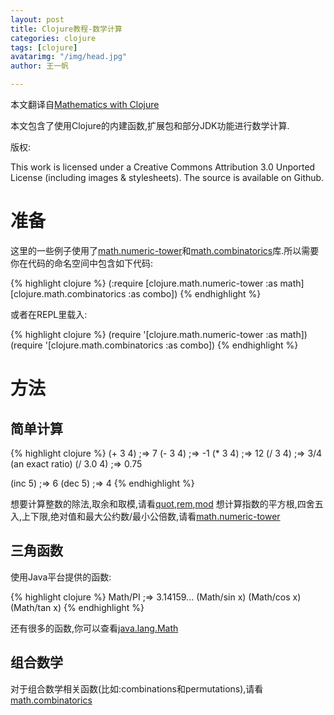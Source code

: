 ```yaml
---
layout: post
title: Clojure教程-数学计算
categories: clojure
tags: [clojure]
avatarimg: "/img/head.jpg"
author: 王一帆

---
```



本文翻译自[Mathematics with Clojure](http://clojure-doc.org/articles/cookbooks/math.html)

本文包含了使用Clojure的内建函数,扩展包和部分JDK功能进行数学计算.

版权:

This work is licensed under a Creative Commons Attribution 3.0 Unported
License (including images & stylesheets). The source is available on
Github.

准备
====

这里的一些例子使用了[math.numeric-tower](https://github.com/clojure/math.numeric-tower)和[math.combinatorics](https://github.com/clojure/math.combinatorics)库.所以需要
你在代码的命名空间中包含如下代码:

{% highlight clojure %}
(:require [clojure.math.numeric-tower :as math]
          [clojure.math.combinatorics :as combo])
{% endhighlight %}

或者在REPL里载入:

{% highlight clojure %}
(require '[clojure.math.numeric-tower :as math])
(require '[clojure.math.combinatorics :as combo])
{% endhighlight %}

方法
====

简单计算
--------

{% highlight clojure %}
(+ 3 4)    ;=> 7
(- 3 4)    ;=> -1
(* 3 4)    ;=> 12
(/ 3 4)    ;=> 3/4  (an exact ratio)
(/ 3.0 4)  ;=> 0.75

(inc 5)    ;=> 6
(dec 5)    ;=> 4
{% endhighlight %}

想要计算整数的除法,取余和取模,请看[quot](http://clojuredocs.org/clojure_core/clojure.core/quot),[rem](http://clojuredocs.org/clojure_core/clojure.core/rem),[mod](http://clojuredocs.org/clojure_core/clojure.core/mod)
想计算指数的平方根,四舍五入,上下限,绝对值和最大公约数/最小公倍数,请看[math.numeric-tower](http://clojure.github.com/math.numeric-tower/)

三角函数
--------

使用Java平台提供的函数:

{% highlight clojure %}
Math/PI       ;=> 3.14159...
(Math/sin x)
(Math/cos x)
(Math/tan x)
{% endhighlight %}

还有很多的函数,你可以查看[java.lang.Math](http://docs.oracle.com/javase/7/docs/api/java/lang/Math.html)

组合数学
--------

对于组合数学相关函数(比如:combinations和permutations),请看[math.combinatorics](http://clojure.github.com/math.combinatorics/)

